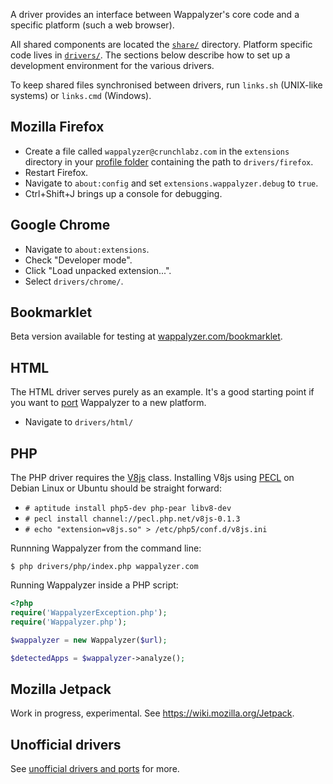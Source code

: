 A driver provides an interface between Wappalyzer's core code and a specific platform (such a web browser).

All shared components are located the [`share/`](https://github.com/ElbertF/Wappalyzer/tree/master/share) directory. Platform specific code lives in [`drivers/`](https://github.com/ElbertF/Wappalyzer/tree/master/drivers). The sections below describe how to set up
a development environment for the various drivers.

To keep shared files synchronised between drivers, run `links.sh` (UNIX-like systems)
or `links.cmd` (Windows).

## Mozilla Firefox

* Create a file called `wappalyzer@crunchlabz.com` in the `extensions` directory in
  your [profile folder](http://kb.mozillazine.org/Profile_folder_-_Firefox) containing the path to `drivers/firefox`.
* Restart Firefox.
* Navigate to `about:config` and set `extensions.wappalyzer.debug` to `true`.
* Ctrl+Shift+J brings up a console for debugging.

## Google Chrome

* Navigate to `about:extensions`.
* Check "Developer mode".
* Click "Load unpacked extension...".
* Select `drivers/chrome/`.

## Bookmarklet

Beta version available for testing at 
[wappalyzer.com/bookmarklet](http://wappalyzer.com/bookmarklet).

## HTML

The HTML driver serves purely as an example. It's a good starting point if you
want to [port](https://github.com/ElbertF/Wappalyzer/wiki/Unofficial-drivers-and-ports) Wappalyzer to a new platform.

* Navigate to `drivers/html/`

## PHP

The PHP driver requires the [V8js](http://php.net/manual/en/book.v8js.php) 
class. Installing V8js using [PECL](http://pecl.php.net/) on Debian Linux or 
Ubuntu should be straight forward:

* `# aptitude install php5-dev php-pear libv8-dev`
* `# pecl install channel://pecl.php.net/v8js-0.1.3`
* `# echo "extension=v8js.so" > /etc/php5/conf.d/v8js.ini`

Runnning Wappalyzer from the command line:

`$ php drivers/php/index.php wappalyzer.com`

Running Wappalyzer inside a PHP script:

```php
<?php
require('WappalyzerException.php');
require('Wappalyzer.php');

$wappalyzer = new Wappalyzer($url);

$detectedApps = $wappalyzer->analyze();
```

## Mozilla Jetpack

Work in progress, experimental. See https://wiki.mozilla.org/Jetpack.

## Unofficial drivers

See [unofficial drivers and ports](https://github.com/ElbertF/Wappalyzer/wiki/Unofficial-drivers-and-ports) for more.